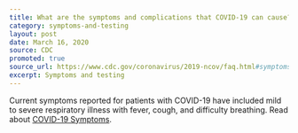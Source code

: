```yaml
---
title: What are the symptoms and complications that COVID-19 can cause?
category: symptoms-and-testing
layout: post
date: March 16, 2020
source: CDC
promoted: true
source_url: https://www.cdc.gov/coronavirus/2019-ncov/faq.html#symptoms
excerpt: Symptoms and testing
---
```


Current symptoms reported for patients with COVID-19 have included mild to severe respiratory illness with fever, cough, and 
difficulty breathing. Read about <a href="https://www.cdc.gov/coronavirus/2019-ncov/symptoms-testing/symptoms.html?CDC_AA_refVal=https%3A%2F%2Fwww.cdc.gov%2Fcoronavirus%2F2019-ncov%2Fabout%2Fsymptoms.html"> COVID-19 Symptoms</a>.